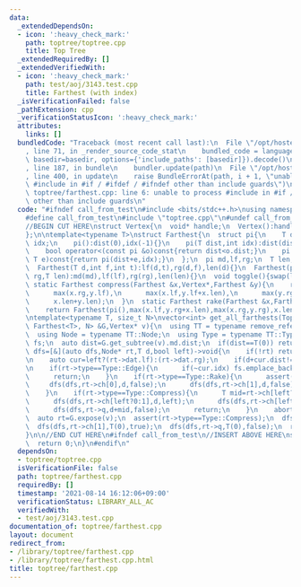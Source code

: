 ```yaml
---
data:
  _extendedDependsOn:
  - icon: ':heavy_check_mark:'
    path: toptree/toptree.cpp
    title: Top Tree
  _extendedRequiredBy: []
  _extendedVerifiedWith:
  - icon: ':heavy_check_mark:'
    path: test/aoj/3143.test.cpp
    title: Farthest (with index)
  _isVerificationFailed: false
  _pathExtension: cpp
  _verificationStatusIcon: ':heavy_check_mark:'
  attributes:
    links: []
  bundledCode: "Traceback (most recent call last):\n  File \"/opt/hostedtoolcache/Python/3.9.6/x64/lib/python3.9/site-packages/onlinejudge_verify/documentation/build.py\"\
    , line 71, in _render_source_code_stat\n    bundled_code = language.bundle(stat.path,\
    \ basedir=basedir, options={'include_paths': [basedir]}).decode()\n  File \"/opt/hostedtoolcache/Python/3.9.6/x64/lib/python3.9/site-packages/onlinejudge_verify/languages/cplusplus.py\"\
    , line 187, in bundle\n    bundler.update(path)\n  File \"/opt/hostedtoolcache/Python/3.9.6/x64/lib/python3.9/site-packages/onlinejudge_verify/languages/cplusplus_bundle.py\"\
    , line 400, in update\n    raise BundleErrorAt(path, i + 1, \"unable to process\
    \ #include in #if / #ifdef / #ifndef other than include guards\")\nonlinejudge_verify.languages.cplusplus_bundle.BundleErrorAt:\
    \ toptree/farthest.cpp: line 6: unable to process #include in #if / #ifdef / #ifndef\
    \ other than include guards\n"
  code: "#ifndef call_from_test\n#include <bits/stdc++.h>\nusing namespace std;\n\n\
    #define call_from_test\n#include \"toptree.cpp\"\n#undef call_from_test\n\n#endif\n\
    //BEGIN CUT HERE\nstruct Vertex{\n  void* handle;\n  Vertex():handle(nullptr){}\n\
    };\n\ntemplate<typename T>\nstruct Farthest{\n  struct pi{\n    T dist;\n    int\
    \ idx;\n    pi():dist(0),idx(-1){}\n    pi(T dist,int idx):dist(dist),idx(idx){}\n\
    \    bool operator<(const pi &o)const{return dist<o.dist;}\n    pi operator+(const\
    \ T e)const{return pi(dist+e,idx);}\n  };\n  pi md,lf,rg;\n  T len;\n  Farthest():lf(0,-1),rg(0,-1),len(0){}\n\
    \  Farthest(T d,int f,int t):lf(d,t),rg(d,f),len(d){}\n  Farthest(pi md,pi lf,pi\
    \ rg,T len):md(md),lf(lf),rg(rg),len(len){}\n  void toggle(){swap(lf,rg);}\n \
    \ static Farthest compress(Farthest &x,Vertex*,Farthest &y){\n    return Farthest(\n\
    \      max(x.rg,y.lf),\n      max(x.lf,y.lf+x.len),\n      max(y.rg,x.rg+y.len),\n\
    \      x.len+y.len);\n  }\n  static Farthest rake(Farthest &x,Farthest &y){\n\
    \    return Farthest(pi(),max(x.lf,y.rg+x.len),max(x.rg,y.rg),x.len);\n  }\n};\n\
    \ntemplate<typename T, size_t N>\nvector<int> get_all_farthests(TopTree<Vertex,\
    \ Farthest<T>, N> &G,Vertex* v){\n  using TT = typename remove_reference<decltype(G)>::type;\n\
    \  using Node = typename TT::Node;\n  using Type = typename TT::Type;\n  vector<int>\
    \ fs;\n  auto dist=G.get_subtree(v).md.dist;\n  if(dist==T(0)) return {};\n  auto\
    \ dfs=[&](auto dfs,Node* rt,T d,bool left)->void{\n    if(!rt) return;\n    G.propagate(rt);\n\
    \n    auto cur=left?(rt->dat.lf):(rt->dat.rg);\n    if(d+cur.dist!=dist) return;\n\
    \n    if(rt->type==Type::Edge){\n      if(~cur.idx) fs.emplace_back(cur.idx);\n\
    \      return;\n    }\n    if(rt->type==Type::Rake){\n      assert(!left);\n \
    \     dfs(dfs,rt->ch[0],d,false);\n      dfs(dfs,rt->ch[1],d,false);\n      return;\n\
    \    }\n    if(rt->type==Type::Compress){\n      T mid=rt->ch[left?0:1]->dat.len;\n\
    \      dfs(dfs,rt->ch[left?0:1],d,left);\n      dfs(dfs,rt->ch[left?1:0],d+mid,left);\n\
    \      dfs(dfs,rt->q,d+mid,false);\n      return;\n    }\n    abort();\n  };\n\
    \  auto rt=G.expose(v);\n  assert(rt->type==Type::Compress);\n  dfs(dfs,rt->ch[0],T(0),false);\n\
    \  dfs(dfs,rt->ch[1],T(0),true);\n  dfs(dfs,rt->q,T(0),false);\n  return fs;\n\
    }\n\n//END CUT HERE\n#ifndef call_from_test\n//INSERT ABOVE HERE\nsigned main(){\n\
    \  return 0;\n}\n#endif\n"
  dependsOn:
  - toptree/toptree.cpp
  isVerificationFile: false
  path: toptree/farthest.cpp
  requiredBy: []
  timestamp: '2021-08-14 16:12:06+09:00'
  verificationStatus: LIBRARY_ALL_AC
  verifiedWith:
  - test/aoj/3143.test.cpp
documentation_of: toptree/farthest.cpp
layout: document
redirect_from:
- /library/toptree/farthest.cpp
- /library/toptree/farthest.cpp.html
title: toptree/farthest.cpp
---
```

